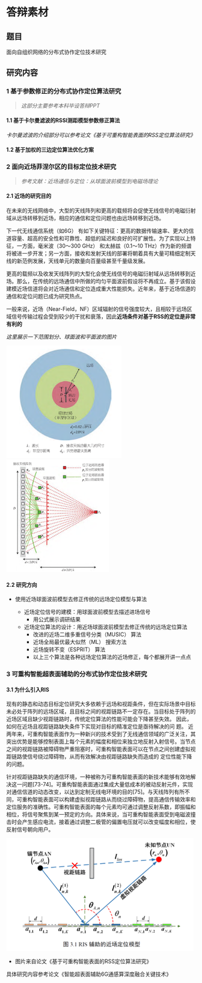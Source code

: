 # 答辩素材

## 题目

面向自组织网络的分布式协作定位技术研究

## 研究内容

### 1 基于参数修正的分布式协作定位算法研究

> *这部分主要参考本科毕设答辩PPT*

#### 1.1 基于卡尔曼滤波的RSSI测距模型参数修正算法

*卡尔曼滤波的介绍部分可以参考论文《基于可重构智能表面的RSS定位算法研究》*

#### 1.2 基于加权的三边定位算法优化方案

### 2 面向近场菲涅尔区的目标定位技术研究

> *参考文献：近场通信与定位：从球面波前模型到电磁场理论*

#### 2.1 近场的研究目的

在未来的无线网络中，大型的天线阵列和更高的载频将会促使无线信号的电磁衍射域从远场转移到近场，相应的通信和定位问题也由远场转移到近场。

下一代无线通信系统（如6G） 有如下关键特征：更高的数据传输速率、更大的信道容量、超高的安全性和可靠性、超低的延迟和良好的可扩展性。为了实现以上特征，一方面，毫米波（30～300 GHz） 和太赫兹（0.1～10 THz）作为新的频谱将被进一步开发；另一方面，接收和发射天线的部署将朝着具有大量可精细定制天线的新范例发展，天线单元的数量向百量级甚至千量级发展。

更高的载频以及收发天线阵列的大型化会使无线信号的电磁衍射域从远场转移到近场。那么，在传统的远场通信中所做的均匀平面波前假设将不再成立。基于该假设建模近场信道将会对近场通信和定位造成重大性能损失。近年来，基于近场信道的通信和定位问题已成为研究热点。

一般来说，近场（Near-Field，NF）区域辐射的信号强度较大，且相较于远场区域信号传输过程会受到较少的干扰和衰落，因此**近场条件对基于RSS的定位是非常有利的**

*这里展示一下范围划分、球面波和平面波的图片*

<img src="image/03-答辩素材/1697364350212.png" height=300>

<img src="image/03-答辩素材/1697364668404.png" height=300>

#### 2.2 研究方向

- 使用近场球面波前模型去修正传统的远场定位模型与算法

  - 近场定位信号的建模：用球面波前模型去描述进场信号
    - 用公式展示调研结果
  - 近场定位算法的设计：用近场球面波前模型去修正传统的远场定位算法
    - 改进的近场二维多重信号分类（MUSIC） 算法
    - 近场全局最优最大似然（ML） 搜索方法
    - 近场旋转不变（ESPRIT） 算法
    - 以上三个算法是各种远场定位算法的近场修正，每个都展开讲一点点

### 3 可重构智能超表面辅助的分布式协作定位技术研究

#### 3.1 为什么引入RIS

现有的静态和动态目标定位研究大多依赖于远场和视距条件，但在实际场景中目标未必处于阵列的远场区域，且目标之间的视距链路不一定存在。当目标处于阵列的近场区域且缺少视距链路时，传统定位算法的性能可能会下降甚至失效。 因此，如何在近场且视距链路缺失条件下实现对目标的精准定位是亟待解决的问 题。 近两年来，可重构智能表面作为一种新兴的技术受到了无线通信领域的广泛关注，其突出优势是能够控制表面上每个元素的幅度和相位来独立地反射入射信号。当节点之间的视距链路被障碍物严重阻塞时，可重构智能表面可以在节点之间创建虚拟视距链路使信号绕过障碍物，从而有效解决由视距链路缺失而造成的 定位性能下降的问题。

针对视距链路缺失的通信环境，一种被称为可重构智能表面的新技术能够有效地解决这一问题[73-74]。可重构智能表面通过集成大量低成本的被动反射元件，实现对通信信道的动态改变，以达到定制无线电环境的目的[75]。与天线阵列有所不同，可重构智能表面可以构建虚拟视距链路从而绕过障碍物，提高通信传输效率和定位服务的准确性。可重构智能表面的每个元素均可通过调整反射系数，即振幅和相位，将信号聚焦到某一预定的方向。具体来说，当可重构智能表面受到电磁波撞击时会产生感应电流，接着通过调整二极管的偏置电压就可以改变幅度和相位，使反射信号朝向用户。

<img src="image/03-答辩素材/1697379589643.png" height=300>

- 图片来自论文《基于可重构智能表面的RSS定位算法研究》

具体研究内容参考论文《智能超表面辅助6G通感算深度融合关键技术》
